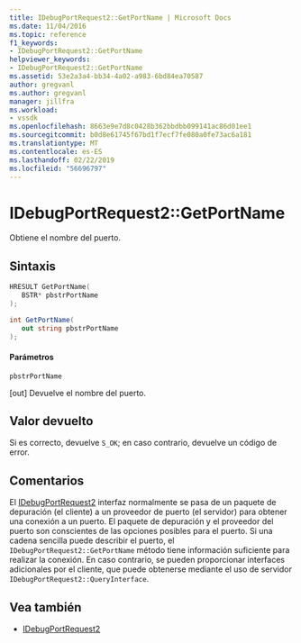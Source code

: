 ```yaml
---
title: IDebugPortRequest2::GetPortName | Microsoft Docs
ms.date: 11/04/2016
ms.topic: reference
f1_keywords:
- IDebugPortRequest2::GetPortName
helpviewer_keywords:
- IDebugPortRequest2::GetPortName
ms.assetid: 53e2a3a4-bb34-4a02-a983-6bd84ea70587
author: gregvanl
ms.author: gregvanl
manager: jillfra
ms.workload:
- vssdk
ms.openlocfilehash: 8663e9e7d8c0428b362bbdbb099141ac86d01ee1
ms.sourcegitcommit: b0d8e61745f67bd1f7ecf7fe080a0fe73ac6a181
ms.translationtype: MT
ms.contentlocale: es-ES
ms.lasthandoff: 02/22/2019
ms.locfileid: "56696797"
---
```

# <a name="idebugportrequest2getportname"></a>IDebugPortRequest2::GetPortName
Obtiene el nombre del puerto.

## <a name="syntax"></a>Sintaxis

```cpp
HRESULT GetPortName( 
   BSTR* pbstrPortName
);
```

```csharp
int GetPortName( 
   out string pbstrPortName
);
```

#### <a name="parameters"></a>Parámetros
 `pbstrPortName`

 [out] Devuelve el nombre del puerto.

## <a name="return-value"></a>Valor devuelto
 Si es correcto, devuelve `S_OK`; en caso contrario, devuelve un código de error.

## <a name="remarks"></a>Comentarios
 El [IDebugPortRequest2](../../../extensibility/debugger/reference/idebugportrequest2.md) interfaz normalmente se pasa de un paquete de depuración (el cliente) a un proveedor de puerto (el servidor) para obtener una conexión a un puerto. El paquete de depuración y el proveedor del puerto son conscientes de las opciones posibles para el puerto. Si una cadena sencilla puede describir el puerto, el `IDebugPortRequest2::GetPortName` método tiene información suficiente para realizar la conexión. En caso contrario, se pueden proporcionar interfaces adicionales por el cliente, que puede obtenerse mediante el uso de servidor `IDebugPortRequest2::QueryInterface`.

## <a name="see-also"></a>Vea también
- [IDebugPortRequest2](../../../extensibility/debugger/reference/idebugportrequest2.md)